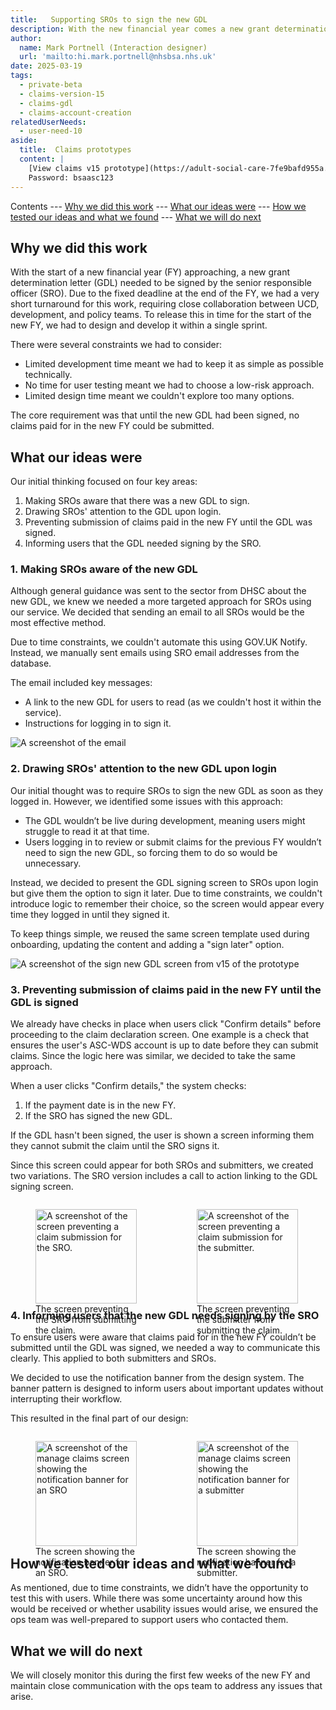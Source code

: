 ```yaml
---
title:   Supporting SROs to sign the new GDL
description: With the new financial year comes a new grant determination letter. We needed to develop a solution to allow senior responsible officers to sign it.
author:
  name: Mark Portnell (Interaction designer)
  url: 'mailto:hi.mark.portnell@nhsbsa.nhs.uk'
date: 2025-03-19
tags:
  - private-beta
  - claims-version-15
  - claims-gdl
  - claims-account-creation
relatedUserNeeds:
  - user-need-10
aside:
  title:  Claims prototypes
  content: |
    [View claims v15 prototype](https://adult-social-care-7fe9bafd955a.herokuapp.com/claims/v15/) 
    Password: bsaasc123
---
```


Contents
--- [Why we did this work](#why-we-did-this-work)
--- [What our ideas were](#what-our-ideas-were)
--- [How we tested our ideas and what we found](#how-we-tested-our-ideas-and-what-we-found)
--- [What we will do next](#what-we-will-do-next)

## Why we did this work

With the start of a new financial year (FY) approaching, a new grant determination letter (GDL) needed to be signed by the senior responsible officer (SRO). Due to the fixed deadline at the end of the FY, we had a very short turnaround for this work, requiring close collaboration between UCD, development, and policy teams. To release this in time for the start of the new FY, we had to design and develop it within a single sprint.  

There were several constraints we had to consider:  
- Limited development time meant we had to keep it as simple as possible technically.  
- No time for user testing meant we had to choose a low-risk approach.  
- Limited design time meant we couldn't explore too many options.  

The core requirement was that until the new GDL had been signed, no claims paid for in the new FY could be submitted.  

## What our ideas were

Our initial thinking focused on four key areas:  
1. Making SROs aware that there was a new GDL to sign.  
2. Drawing SROs' attention to the GDL upon login.  
3. Preventing submission of claims paid in the new FY until the GDL was signed.  
4. Informing users that the GDL needed signing by the SRO.  

### 1. Making SROs aware of the new GDL

Although general guidance was sent to the sector from DHSC about the new GDL, we knew we needed a more targeted approach for SROs using our service. We decided that sending an email to all SROs would be the most effective method.  

Due to time constraints, we couldn't automate this using GOV.UK Notify. Instead, we manually sent emails using SRO email addresses from the database.  

The email included key messages:  
- A link to the new GDL for users to read (as we couldn't host it within the service).  
- Instructions for logging in to sign it.  

![A screenshot of the email](email.png "The new GDL communication email")  

### 2. Drawing SROs' attention to the new GDL upon login

Our initial thought was to require SROs to sign the new GDL as soon as they logged in. However, we identified some issues with this approach:  
- The GDL wouldn’t be live during development, meaning users might struggle to read it at that time.  
- Users logging in to review or submit claims for the previous FY wouldn’t need to sign the new GDL, so forcing them to do so would be unnecessary.  

Instead, we decided to present the GDL signing screen to SROs upon login but give them the option to sign it later. Due to time constraints, we couldn't introduce logic to remember their choice, so the screen would appear every time they logged in until they signed it.  

To keep things simple, we reused the same screen template used during onboarding, updating the content and adding a "sign later" option.  

![A screenshot of the sign new GDL screen from v15 of the prototype](sign-new-gdl.png "The sign new GDL screen that appears upon login for an SRO")  

### 3. Preventing submission of claims paid in the new FY until the GDL is signed

We already have checks in place when users click "Confirm details" before proceeding to the claim declaration screen. One example is a check that ensures the user's ASC-WDS account is up to date before they can submit claims. Since the logic here was similar, we decided to take the same approach.  

When a user clicks "Confirm details," the system checks:  
1. If the payment date is in the new FY.  
2. If the SRO has signed the new GDL.  

If the GDL hasn't been signed, the user is shown a screen informing them they cannot submit the claim until the SRO signs it.  

Since this screen could appear for both SROs and submitters, we created two variations. The SRO version includes a call to action linking to the GDL signing screen.  

<div style="display: flex; flex-wrap: wrap; gap: 1rem;">
  <div style="flex: 1; max-width: 48%;">
  <figure>
    <img src="GDL-prevention-SRO.png" alt="A screenshot of the screen preventing a claim submission for the SRO." style="width: 100%; height: auto;">
    <figcaption>The screen preventing the SRO from submitting the claim.</figcaption>
  </figure>
  </div>
  <div style="flex: 1; max-width: 48%;">
  <figure>
    <img src="GDL-prevention-submitter.png" alt="A screenshot of the screen preventing a claim submission for the submitter." style="width: 100%; height: auto;">
    <figcaption>The screen preventing the submitter from submitting the claim.</figcaption>
  </figure>
  </div>
</div>  

### 4. Informing users that the new GDL needs signing by the SRO

To ensure users were aware that claims paid for in the new FY couldn’t be submitted until the GDL was signed, we needed a way to communicate this clearly. This applied to both submitters and SROs.  

We decided to use the notification banner from the design system. The banner pattern is designed to inform users about important updates without interrupting their workflow.  

This resulted in the final part of our design:  

<div style="display: flex; flex-wrap: wrap; gap: 1rem;">
  <div style="flex: 1; max-width: 48%;">
  <figure>
    <img src="banner-SRO.png" alt="A screenshot of the manage claims screen showing the notification banner for an SRO" style="width: 100%; height: auto;">
    <figcaption>The screen showing the notification banner for an SRO.</figcaption>
  </figure>
  </div>
  <div style="flex: 1; max-width: 48%;">
  <figure>
    <img src="submitter-banner.png" alt="A screenshot of the manage claims screen showing the notification banner for a submitter" style="width: 100%; height: auto;">
    <figcaption>The screen showing the notification banner for a submitter.</figcaption>
  </figure>
  </div>
</div>  

## How we tested our ideas and what we found

As mentioned, due to time constraints, we didn’t have the opportunity to test this with users. While there was some uncertainty around how this would be received or whether usability issues would arise, we ensured the ops team was well-prepared to support users who contacted them.  

## What we will do next

We will closely monitor this during the first few weeks of the new FY and maintain close communication with the ops team to address any issues that arise.  
